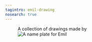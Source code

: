 ```yaml
---
tagintro: emil-drawing
nosearch: true
---
```


<figure class="mrb-4 w-sm">
<figcaption>A collection of drawings made by</figcaption>
<img src="/img/emil-drawing/IMG_1232.jpg" alt="A name plate for Emil">
</figure>